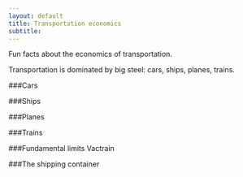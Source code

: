```yaml
---
layout: default
title: Transportation economics
subtitle:
---
```


Fun facts about the economics of transportation.

Transportation is dominated by big steel: cars, ships, planes, trains.

###Cars

###Ships

###Planes

###Trains

###Fundamental limits
Vactrain

###The shipping container